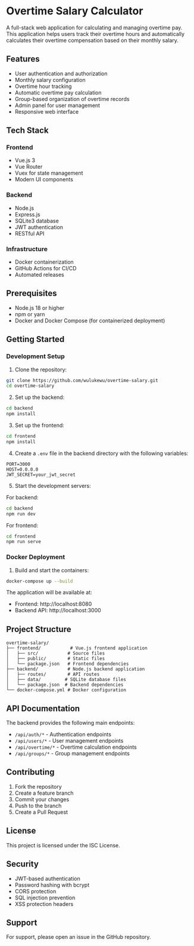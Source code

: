 # Overtime Salary Calculator

A full-stack web application for calculating and managing overtime pay. This application helps users track their overtime hours and automatically calculates their overtime compensation based on their monthly salary.

## Features

- User authentication and authorization
- Monthly salary configuration
- Overtime hour tracking
- Automatic overtime pay calculation
- Group-based organization of overtime records
- Admin panel for user management
- Responsive web interface

## Tech Stack

### Frontend

- Vue.js 3
- Vue Router
- Vuex for state management
- Modern UI components

### Backend

- Node.js
- Express.js
- SQLite3 database
- JWT authentication
- RESTful API

### Infrastructure

- Docker containerization
- GitHub Actions for CI/CD
- Automated releases

## Prerequisites

- Node.js 18 or higher
- npm or yarn
- Docker and Docker Compose (for containerized deployment)

## Getting Started

### Development Setup

1. Clone the repository:

```bash
git clone https://github.com/wulukewu/overtime-salary.git
cd overtime-salary
```

2. Set up the backend:

```bash
cd backend
npm install
```

3. Set up the frontend:

```bash
cd frontend
npm install
```

4. Create a `.env` file in the backend directory with the following variables:

```
PORT=3000
HOST=0.0.0.0
JWT_SECRET=your_jwt_secret
```

5. Start the development servers:

For backend:

```bash
cd backend
npm run dev
```

For frontend:

```bash
cd frontend
npm run serve
```

### Docker Deployment

1. Build and start the containers:

```bash
docker-compose up --build
```

The application will be available at:

- Frontend: http://localhost:8080
- Backend API: http://localhost:3000

## Project Structure

```
overtime-salary/
├── frontend/           # Vue.js frontend application
│   ├── src/           # Source files
│   ├── public/        # Static files
│   └── package.json   # Frontend dependencies
├── backend/           # Node.js backend application
│   ├── routes/        # API routes
│   ├── data/         # SQLite database files
│   └── package.json  # Backend dependencies
└── docker-compose.yml # Docker configuration
```

## API Documentation

The backend provides the following main endpoints:

- `/api/auth/*` - Authentication endpoints
- `/api/users/*` - User management endpoints
- `/api/overtime/*` - Overtime calculation endpoints
- `/api/groups/*` - Group management endpoints

## Contributing

1. Fork the repository
2. Create a feature branch
3. Commit your changes
4. Push to the branch
5. Create a Pull Request

## License

This project is licensed under the ISC License.

## Security

- JWT-based authentication
- Password hashing with bcrypt
- CORS protection
- SQL injection prevention
- XSS protection headers

## Support

For support, please open an issue in the GitHub repository.
